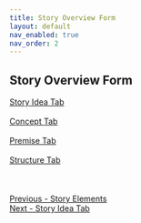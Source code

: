 ```yaml
---
title: Story Overview Form
layout: default
nav_enabled: true
nav_order: 2
---
```

## Story Overview Form ##
[Story Idea Tab](Story_Idea_Tab.md) <br/><br/>
[Concept Tab](Concept_Tab.md) <br/><br/>
[Premise Tab](Premise_Tab.md) <br/><br/>
[Structure Tab](Structure_Tab.md) <br/><br/>
 <br/>
 <br/>
[Previous - Story Elements](Story_Elements.md) <br/>
[Next - Story Idea Tab](Story_Idea_Tab.md) <br/>
